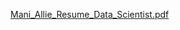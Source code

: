 [Mani_Allie_Resume_Data_Scientist.pdf](https://github.com/armaniAllie93/My-Work/files/6348260/Mani_Allie_Resume_Data_Scientist.pdf)

